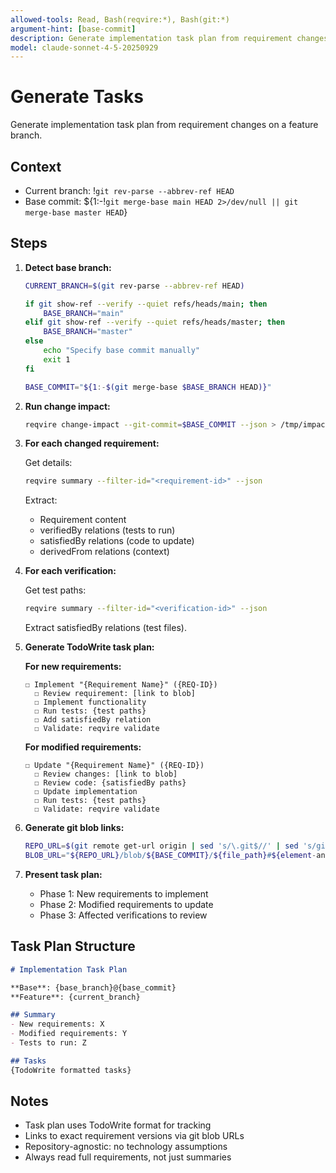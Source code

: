 ```yaml
---
allowed-tools: Read, Bash(reqvire:*), Bash(git:*)
argument-hint: [base-commit]
description: Generate implementation task plan from requirement changes using change-impact analysis
model: claude-sonnet-4-5-20250929
---
```


# Generate Tasks

Generate implementation task plan from requirement changes on a feature branch.

## Context

- Current branch: !`git rev-parse --abbrev-ref HEAD`
- Base commit: ${1:-!`git merge-base main HEAD 2>/dev/null || git merge-base master HEAD`}

## Steps

1. **Detect base branch:**
   ```bash
   CURRENT_BRANCH=$(git rev-parse --abbrev-ref HEAD)

   if git show-ref --verify --quiet refs/heads/main; then
       BASE_BRANCH="main"
   elif git show-ref --verify --quiet refs/heads/master; then
       BASE_BRANCH="master"
   else
       echo "Specify base commit manually"
       exit 1
   fi

   BASE_COMMIT="${1:-$(git merge-base $BASE_BRANCH HEAD)}"
   ```

2. **Run change impact:**
   ```bash
   reqvire change-impact --git-commit=$BASE_COMMIT --json > /tmp/impact.json
   ```

3. **For each changed requirement:**

   Get details:
   ```bash
   reqvire summary --filter-id="<requirement-id>" --json
   ```

   Extract:
   - Requirement content
   - verifiedBy relations (tests to run)
   - satisfiedBy relations (code to update)
   - derivedFrom relations (context)

4. **For each verification:**

   Get test paths:
   ```bash
   reqvire summary --filter-id="<verification-id>" --json
   ```

   Extract satisfiedBy relations (test files).

5. **Generate TodoWrite task plan:**

   **For new requirements:**
   ```
   ☐ Implement "{Requirement Name}" ({REQ-ID})
     ☐ Review requirement: [link to blob]
     ☐ Implement functionality
     ☐ Run tests: {test paths}
     ☐ Add satisfiedBy relation
     ☐ Validate: reqvire validate
   ```

   **For modified requirements:**
   ```
   ☐ Update "{Requirement Name}" ({REQ-ID})
     ☐ Review changes: [link to blob]
     ☐ Review code: {satisfiedBy paths}
     ☐ Update implementation
     ☐ Run tests: {test paths}
     ☐ Validate: reqvire validate
   ```

6. **Generate git blob links:**
   ```bash
   REPO_URL=$(git remote get-url origin | sed 's/\.git$//' | sed 's/git@github.com:/https:\/\/github.com\//')
   BLOB_URL="${REPO_URL}/blob/${BASE_COMMIT}/${file_path}#${element-anchor}"
   ```

7. **Present task plan:**
   - Phase 1: New requirements to implement
   - Phase 2: Modified requirements to update
   - Phase 3: Affected verifications to review

## Task Plan Structure

```markdown
# Implementation Task Plan

**Base**: {base_branch}@{base_commit}
**Feature**: {current_branch}

## Summary
- New requirements: X
- Modified requirements: Y
- Tests to run: Z

## Tasks
{TodoWrite formatted tasks}
```

## Notes

- Task plan uses TodoWrite format for tracking
- Links to exact requirement versions via git blob URLs
- Repository-agnostic: no technology assumptions
- Always read full requirements, not just summaries
